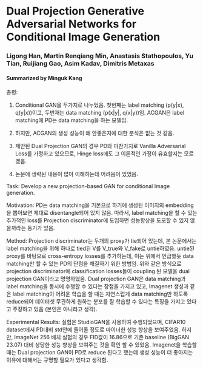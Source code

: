# Dual Projection Generative Adversarial Networks for Conditional Image Generation
### Ligong Han, Martin Renqiang Min, Anastasis Stathopoulos, Yu Tian, Ruijiang Gao, Asim Kadav, Dimitris Metaxas
#### Summarized by Minguk Kang

총평:

1. Conditional GAN을 두가지로 나누었음. 첫번째는 label matching (p(y|x), q(y|x))이고, 두번재는 data matching (p(x|y|, q(x|y))임. ACGAN은 label matching에 PD는 data matching을 하는 모델임.
	
2. 하지만, ACGAN의 생성 성능이 왜 안좋은지에 대한 분석은 없는 것 같음.
	
3. 제안된 Dual Projection GAN의 경우 PD와 마찬가지로 Vanilla Adversarial Loss를 가정하고 있으므로, Hinge loss에도 그 이론적인 가정이 유효할지는 모르겠음.
	
4. 논문에 생략된 내용이 많아 이해하는데 어려움이 있었음.
	 

Task: Develop a new projection-based GAN for conditional Image generation.
 

Motivation: PD는 data matching을 기본으로 하기에 생성된 이미지의 embedding을 뽑아보면 제대로 disentangle되어 있지 않음. 따라서, label matching을 할 수 있는 추가적인 loss를 Projection discriminator에 도입하면 성능향상을 도모할 수 있지 않을까라는 동기가 있음.

 

Method: Projection discriminator는  두개의 proxy가 tie되어 있는데, 본 논문에서는 label matching을 위해 하나로 tied된 V를 V_true와 V_fake로 untie하였음. untie된 proxy를 바탕으로 cross-entropy losses를 추가하는데, 이는 위에서 언급했듯 data matching만 할 수 있는 PD의 단점을 해결하기 위한 방법임.  위와 같은 방식으로 projection discriminator에 classification losses들이 coupling 된 모델을 dual projection GAN이라고 명명하였음. Dual projection GAN은 data matching과 label matching을 동시에 수행할 수 있다는 장점을 가지고 있고, Imagenet 생성과 같은 label matching이 어려운 학습을 할 때는 자연스럽게 data matching만 하도록 reduce되어 데이터셋 무관하게 원하는 분포를 잘 학습할 수 있다는 특징을 가지고 있다고 주장하고 있음 (본인은 아니라고 생각).


Experimental Results: 실험은 StudioGAN을 사용하여 수행되었으며, CIFAR10 dataset에서 PD대비 std안에 들어올 정도로 마이너한 성능 향상을 보여주었음. 하지만, ImageNet 256 배치 실험의 경우 FID값이 16.86으로 기존 baseline (BigGAN 23.07) 대비 상당한 성능 향상을 보여주는 것을 확인 할 수 있었음. Imagenet을 학습할 때는 Dual projection GAN이 PD로 reduce 된다고 했는데 생성 성능이 더 좋아지는 이유에 대해서는 규명할 필요가 있다고 생각함.
